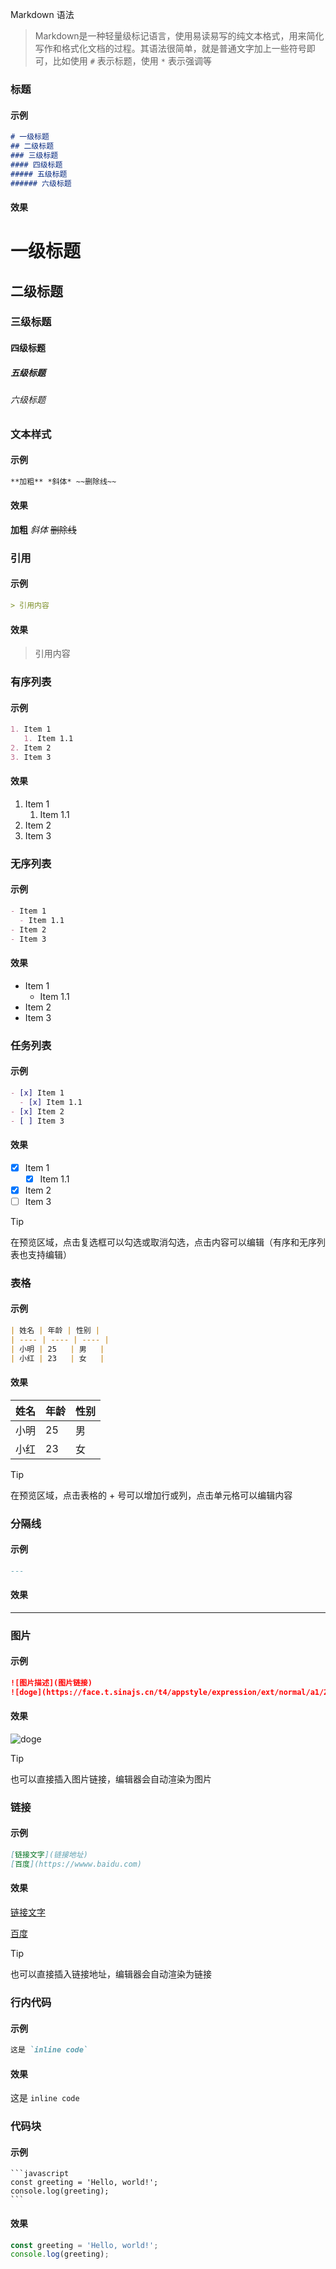 Markdown 语法

> Markdown是一种轻量级标记语言，使用易读易写的纯文本格式，用来简化写作和格式化文档的过程。其语法很简单，就是普通文字加上一些符号即可，比如使用 `#` 表示标题，使用 `*` 表示强调等

### 标题

#### 示例

```markdown
# 一级标题
## 二级标题
### 三级标题
#### 四级标题
##### 五级标题
###### 六级标题
```

#### 效果

# 一级标题

## 二级标题

### 三级标题

#### 四级标题

##### 五级标题

###### 六级标题

### 文本样式

#### 示例

```markdown
**加粗** *斜体* ~~删除线~~
```

#### 效果

**加粗** *斜体* ~~删除线~~

### 引用

#### 示例

```markdown
> 引用内容
```

#### 效果

> 引用内容

### 有序列表

#### 示例

```markdown
1. Item 1
   1. Item 1.1
2. Item 2
3. Item 3
```

#### 效果

1. Item 1
   1. Item 1.1
2. Item 2
3. Item 3

### 无序列表

#### 示例

```markdown
- Item 1
  - Item 1.1
- Item 2
- Item 3
```

#### 效果

- Item 1
  - Item 1.1
- Item 2
- Item 3

### 任务列表

#### 示例

```markdown
- [x] Item 1
  - [x] Item 1.1
- [x] Item 2
- [ ] Item 3
```

#### 效果

- [x] Item 1
  - [x] Item 1.1
- [x] Item 2
- [ ] Item 3

> [!TIP]
> 在预览区域，点击复选框可以勾选或取消勾选，点击内容可以编辑（有序和无序列表也支持编辑）

### 表格

#### 示例

```markdown
| 姓名 | 年龄 | 性别 |
| ---- | ---- | ---- |
| 小明 | 25   | 男   |
| 小红 | 23   | 女   |
```

#### 效果

| 姓名 | 年龄 | 性别 |
| ---- | ---- | ---- |
| 小明 | 25   | 男   |
| 小红 | 23   | 女   |

> [!TIP]
> 在预览区域，点击表格的 + 号可以增加行或列，点击单元格可以编辑内容

### 分隔线

#### 示例

```markdown
---
```

#### 效果

---

### 图片

#### 示例

```markdown
![图片描述](图片链接)
![doge](https://face.t.sinajs.cn/t4/appstyle/expression/ext/normal/a1/2018new_doge02_org.png)
```

#### 效果

![doge](https://face.t.sinajs.cn/t4/appstyle/expression/ext/normal/a1/2018new_doge02_org.png)

> [!TIP]
> 也可以直接插入图片链接，编辑器会自动渲染为图片

### 链接

#### 示例

```markdown
[链接文字](链接地址)
[百度](https://wwww.baidu.com)
```

#### 效果

[链接文字](链接地址)

[百度](https://wwww.baidu.com)

> [!TIP]
> 也可以直接插入链接地址，编辑器会自动渲染为链接

### 行内代码

#### 示例

```markdown
这是 `inline code`
```

#### 效果

这是 `inline code`

### 代码块

#### 示例

<pre><code class="language-markdown">```javascript
const greeting = 'Hello, world!';
console.log(greeting);
```</code></pre>

#### 效果

```javascript
const greeting = 'Hello, world!';
console.log(greeting);
```
